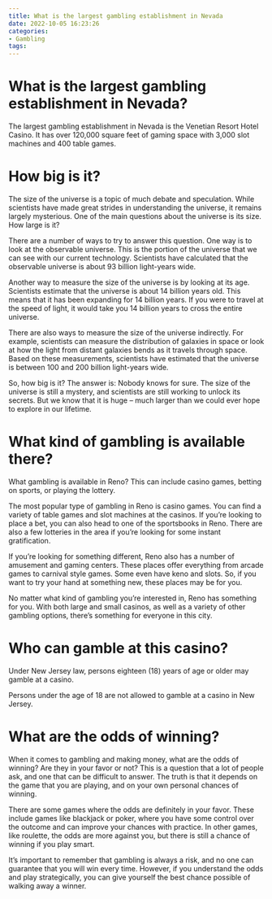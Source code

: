 ```yaml
---
title: What is the largest gambling establishment in Nevada
date: 2022-10-05 16:23:26
categories:
- Gambling
tags:
---
```



#  What is the largest gambling establishment in Nevada?

The largest gambling establishment in Nevada is the Venetian Resort Hotel Casino. It has over 120,000 square feet of gaming space with 3,000 slot machines and 400 table games.

#  How big is it?

The size of the universe is a topic of much debate and speculation. While scientists have made great strides in understanding the universe, it remains largely mysterious. One of the main questions about the universe is its size. How large is it?

There are a number of ways to try to answer this question. One way is to look at the observable universe. This is the portion of the universe that we can see with our current technology. Scientists have calculated that the observable universe is about 93 billion light-years wide.

Another way to measure the size of the universe is by looking at its age. Scientists estimate that the universe is about 14 billion years old. This means that it has been expanding for 14 billion years. If you were to travel at the speed of light, it would take you 14 billion years to cross the entire universe.

There are also ways to measure the size of the universe indirectly. For example, scientists can measure the distribution of galaxies in space or look at how the light from distant galaxies bends as it travels through space. Based on these measurements, scientists have estimated that the universe is between 100 and 200 billion light-years wide.

So, how big is it? The answer is: Nobody knows for sure. The size of the universe is still a mystery, and scientists are still working to unlock its secrets. But we know that it is huge – much larger than we could ever hope to explore in our lifetime.

#  What kind of gambling is available there?

What gambling is available in Reno? This can include casino games, betting on sports, or playing the lottery.

The most popular type of gambling in Reno is casino games. You can find a variety of table games and slot machines at the casinos. If you’re looking to place a bet, you can also head to one of the sportsbooks in Reno. There are also a few lotteries in the area if you’re looking for some instant gratification.

If you’re looking for something different, Reno also has a number of amusement and gaming centers. These places offer everything from arcade games to carnival style games. Some even have keno and slots. So, if you want to try your hand at something new, these places may be for you.

No matter what kind of gambling you’re interested in, Reno has something for you. With both large and small casinos, as well as a variety of other gambling options, there’s something for everyone in this city.

#  Who can gamble at this casino?

Under New Jersey law, persons eighteen (18) years of age or older may gamble at a casino.

Persons under the age of 18 are not allowed to gamble at a casino in New Jersey.

#  What are the odds of winning?

When it comes to gambling and making money, what are the odds of winning? Are they in your favor or not? This is a question that a lot of people ask, and one that can be difficult to answer. The truth is that it depends on the game that you are playing, and on your own personal chances of winning.

There are some games where the odds are definitely in your favor. These include games like blackjack or poker, where you have some control over the outcome and can improve your chances with practice. In other games, like roulette, the odds are more against you, but there is still a chance of winning if you play smart.

It’s important to remember that gambling is always a risk, and no one can guarantee that you will win every time. However, if you understand the odds and play strategically, you can give yourself the best chance possible of walking away a winner.